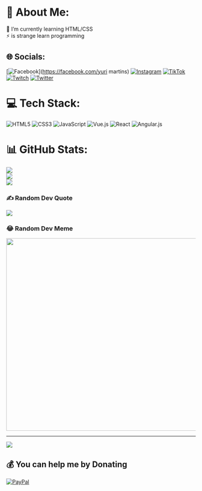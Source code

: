 # 💫 About Me:
🌱 I’m currently learning HTML/CSS<br>⚡ is strange learn programming 


## 🌐 Socials:
[![Facebook](https://img.shields.io/badge/Facebook-%231877F2.svg?logo=Facebook&logoColor=white)](https://facebook.com/yuri martins) [![Instagram](https://img.shields.io/badge/Instagram-%23E4405F.svg?logo=Instagram&logoColor=white)](https://instagram.com/@yurimmartiins) [![TikTok](https://img.shields.io/badge/TikTok-%23000000.svg?logo=TikTok&logoColor=white)](https://tiktok.com/@@yuri_martins4) [![Twitch](https://img.shields.io/badge/Twitch-%239146FF.svg?logo=Twitch&logoColor=white)](https://twitch.tv/maereolol) [![Twitter](https://img.shields.io/badge/Twitter-%231DA1F2.svg?logo=Twitter&logoColor=white)](https://twitter.com/@MMartinsYuri) 

# 💻 Tech Stack:
![HTML5](https://img.shields.io/badge/html5-%23E34F26.svg?style=for-the-badge&logo=html5&logoColor=white) ![CSS3](https://img.shields.io/badge/css3-%231572B6.svg?style=for-the-badge&logo=css3&logoColor=white) ![JavaScript](https://img.shields.io/badge/javascript-%23323330.svg?style=for-the-badge&logo=javascript&logoColor=%23F7DF1E) ![Vue.js](https://img.shields.io/badge/vuejs-%2335495e.svg?style=for-the-badge&logo=vuedotjs&logoColor=%234FC08D) ![React](https://img.shields.io/badge/react-%2320232a.svg?style=for-the-badge&logo=react&logoColor=%2361DAFB) ![Angular.js](https://img.shields.io/badge/angular.js-%23E23237.svg?style=for-the-badge&logo=angularjs&logoColor=white)
# 📊 GitHub Stats:
![](https://github-readme-stats.vercel.app/api?username=YuriMMartins&theme=dark&hide_border=false&include_all_commits=false&count_private=false)<br/>
![](https://github-readme-streak-stats.herokuapp.com/?user=YuriMMartins&theme=dark&hide_border=false)<br/>
![](https://github-readme-stats.vercel.app/api/top-langs/?username=YuriMMartins&theme=dark&hide_border=false&include_all_commits=false&count_private=false&layout=compact)

### ✍️ Random Dev Quote
![](https://quotes-github-readme.vercel.app/api?type=horizontal&theme=radical)

### 😂 Random Dev Meme
<img src="https://random-memer.herokuapp.com/" width="512px"/>

---
[![](https://visitcount.itsvg.in/api?id=YuriMMartins&icon=0&color=0)](https://visitcount.itsvg.in)

  ## 💰 You can help me by Donating
  [![PayPal](https://img.shields.io/badge/PayPal-00457C?style=for-the-badge&logo=paypal&logoColor=white)](https://paypal.me/yurim.martinss@gmail.com) 

  
<!-- Proudly created with GPRM ( https://gprm.itsvg.in ) -->
